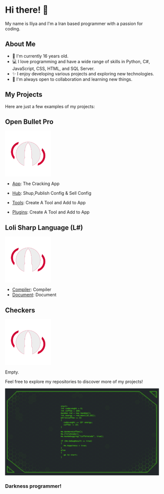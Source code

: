 # Hi there! 👋

My name is Iliya and I'm a Iran based programmer with a passion for coding.

## About Me

- 🌱 I'm currently 16 years old.
- 💻 I love programming and have a wide range of skills in Python, C#, JavaScript, CSS, HTML, and SQL Server.
- ✨ I enjoy developing various projects and exploring new technologies.
- 👯 I'm always open to collaboration and learning new things.

## My Projects

Here are just a few examples of my projects:

## Open Bullet Pro

<img src="./Pictures/OrgLogo.png" width="150" height="150" style="display:block;text-align: center;">

- [App](https://github.com/Iliya4lx/Open-Bullet-Pro): The Cracking App
- [Hub](https://github.com/Iliya4lx/Open-Bullet-Pro-Hub): Shup,Publish Config & Sell Config

- [Tools](https://github.com/Iliya4lx/Open-Bullet-Pro-Tools): Create A Tool and Add to App
- [Plugins](https://github.com/Iliya4lx/Open-Bullet-Pro-Plugins): Create A Tool and Add to App

## Loli Sharp Language (L#)

<img src="./Pictures/OrgLogo.png" width="150" height="150" style="display:block;text-align: center;">

- [Compiler](https://github.com/Iliya4lx/Loli-Sharp-Compiler): Compiler
- [Document](https://github.com/Iliya4lx/Loli-Sharp-Document): Document

## Checkers

<img src="./Pictures/OrgLogo.png" width="150" height="150" style="display:block;text-align: center;">

Empty.

Feel free to explore my repositories to discover more of my projects!

![Darkness](./Pictures/Darkness.png)

### Darkness programmer!
